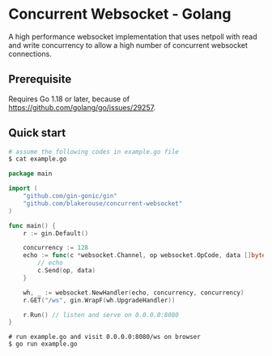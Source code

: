 # Concurrent Websocket - Golang

A high performance websocket implementation that uses netpoll with read and
write concurrency to allow a high number of concurrent websocket connections.

## Prerequisite

Requires Go 1.18 or later, because of https://github.com/golang/go/issues/29257.

## Quick start

```sh
# assume the following codes in example.go file
$ cat example.go
```

```go
package main

import (
    "github.com/gin-gonic/gin"
    "github.com/blakerouse/concurrent-websocket"
)

func main() {
    r := gin.Default()

    concurrency := 128
    echo := func(c *websocket.Channel, op websocket.OpCode, data []byte) {
        // echo
        c.Send(op, data)
    }

    wh, _ := websocket.NewHandler(echo, concurrency, concurrency)
    r.GET("/ws", gin.WrapF(wh.UpgradeHandler))

    r.Run() // listen and serve on 0.0.0.0:8080
}
```

```
# run example.go and visit 0.0.0.0:8080/ws on browser
$ go run example.go
```
